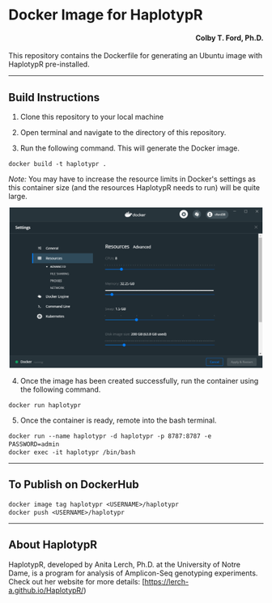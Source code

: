 # Docker Image for HaplotypR
<h4 align = "right">Colby T. Ford, Ph.D.</h4>
This repository contains the Dockerfile for generating an Ubuntu image with HaplotypR pre-installed.


-------------------------------

## Build Instructions
1. Clone this repository to your local machine

2. Open terminal and navigate to the directory of this repository.

3. Run the following command. This will generate the Docker image.
```
docker build -t haplotypr .
```
_Note:_ You may have to increase the resource limits in Docker's settings as this container size (and the resources HaplotypR needs to run) will be quite large.
<p align="center"><img src="DockerSettings.PNG" width="500px"></p>


4. Once the image has been created successfully, run the container using the following command.
```
docker run haplotypr
```

5. Once the container is ready, remote into the bash terminal.
```
docker run --name haplotypr -d haplotypr -p 8787:8787 -e PASSWORD=admin
docker exec -it haplotypr /bin/bash
```

----------------------

## To Publish on DockerHub

```
docker image tag haplotypr <USERNAME>/haplotypr
docker push <USERNAME>/haplotypr
```

----------------------
## About HaplotypR

HaplotypR, developed by Anita Lerch, Ph.D. at the University of Notre Dame, is a program for analysis of Amplicon-Seq genotyping experiments. Check out her website for more details: [https://lerch-a.github.io/HaplotypR/)
